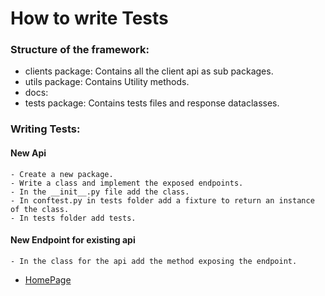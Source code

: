 # How to write Tests

### Structure of the framework:
  - clients package: Contains all the client api as sub packages.
  - utils package: Contains Utility methods.
  - docs: 
  - tests package: Contains tests files and response dataclasses.

### Writing Tests:

  #### New Api
    - Create a new package.
    - Write a class and implement the exposed endpoints.
    - In the __init__.py file add the class.
    - In conftest.py in tests folder add a fixture to return an instance of the class.
    - In tests folder add tests.
    
  #### New Endpoint for existing api
    - In the class for the api add the method exposing the endpoint.


- [HomePage](../README.md)